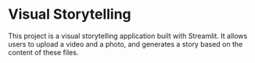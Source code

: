 # Visual Storytelling

This project is a visual storytelling application built with Streamlit.
It allows users to upload a video and a photo, and generates a story based on the content of these files.
